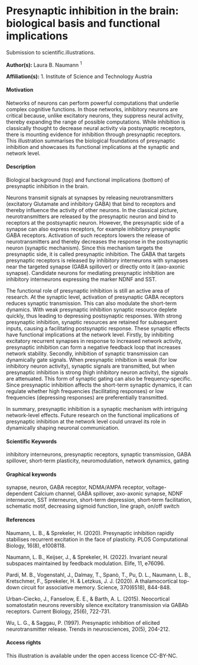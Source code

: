 # Presynaptic inhibition in the brain: biological basis and functional implications

Submission to scientific.illustrations.

**Author(s):** Laura B. Naumann <sup> 1 </sup>

**Affiliation(s):** 1. Institute of Science and Technology Austria


#### Motivation

Networks of neurons can perform powerful computations that underlie complex cognitive functions. In those networks, inhibitory neurons are critical because, unlike excitatory neurons, they suppress neural activity, thereby expanding the range of possible computations. While inhibition is classically thought to decrease neural activity via postsynaptic receptors, there is mounting evidence for inhibition through presynaptic receptors. This illustration summarises the biological foundations of presynaptic inhibition and showcases its functional implications at the synaptic and network level.


#### Description

Biological background (top) and functional implications (bottom) of presynaptic inhibition in the brain.

Neurons transmit signals at synapses by releasing neurotransmitters (excitatory Glutamate and inhibitory GABA) that bind to receptors and thereby influence the activity of other neurons. In the classical picture, neurotransmitters are released by the presynaptic neuron and bind to receptors at the postsynaptic neuron. However, the presynaptic side of a synapse can also express receptors, for example inhibitory presynaptic GABA receptors. Activation of such receptors lowers the release of neurotransmitters and thereby decreases the response in the postsynaptic neuron (synaptic mechanism). Since this mechanism targets the presynaptic side, it is called presynaptic inhibition. The GABA that targets presynaptic receptors is released by inhibitory interneurons with synapses near the targeted synapse (GABA spillover) or directly onto it (axo-axonic synapse). Candidate neurons for mediating presynaptic inhibition are inhibitory interneurons expressing the marker NDNF and SST.

The functional role of presynaptic inhibition is still an active area of research. At the synaptic level, activation of presynaptic GABA receptors reduces synaptic transmission. This can also modulate the short-term dynamics. With weak presynaptic inhibition synaptic resource deplete quickly, thus leading to depressing postsynaptic responses. With strong presynaptic inhibition, synaptic resources are retained for subsequent inputs, causing a facilitating postsynaptic response.
These synaptic effects have functional implications at the network level. Firstly, by inhibiting excitatory recurrent synapses in response to increased network activity, presynaptic inhibition can form a negative feedback loop that increases network stability. Secondly, inhibition of synaptic transmission can dynamically gate signals. When presynaptic inhibition is weak (for low inhibitory neuron activity), synaptic signals are transmitted, but when presynaptic inhibition is strong (high inhibitory neuron activity), the signals are attenuated. This form of synaptic gating can also be frequency-specific. Since presynaptic inhibition affects the short-term synaptic dynamics, it can regulate whether high frequencies (facilitating responses) or low frequencies (depressing responses) are preferentially transmitted.

In summary, presynaptic inhibition is a synaptic mechanism with intriguing network-level effects. Future research on the functional implications of presynaptic inhibition at the network level could unravel its role in dynamically shaping neuronal communication.


#### Scientific Keywords

inhibitory interneurons, presynaptic receptors, synaptic transmission, GABA spillover, short-term plasticity, neuromodulation, network dynamics, gating


#### Graphical keywords

synapse, neuron, GABA receptor, NDMA/AMPA receptor, voltage-dependent Calcium channel, GABA spillover, axo-axonic synapse, NDNF interneuron, SST interneuron, short-term depression, short-term facilitation, schematic motif, decreasing sigmoid function, line graph, on/off switch


#### References

Naumann, L. B., & Sprekeler, H. (2020). Presynaptic inhibition rapidly stabilises recurrent excitation in the face of plasticity. PLOS Computational Biology, 16(8), e1008118.

Naumann, L. B., Keijser, J., & Sprekeler, H. (2022). Invariant neural subspaces maintained by feedback modulation. Elife, 11, e76096.

Pardi, M. B., Vogenstahl, J., Dalmay, T., Spanò, T., Pu, D. L., Naumann, L. B., Kretschmer, F., Sprekeler, H. & Letzkus, J. J. (2020). A thalamocortical top-down circuit for associative memory. Science, 370(6518), 844-848.

Urban-Ciecko, J., Fanselow, E. E., & Barth, A. L. (2015). Neocortical somatostatin neurons reversibly silence excitatory transmission via GABAb receptors. Current Biology, 25(6), 722-731.

Wu, L. G., & Saggau, P. (1997). Presynaptic inhibition of elicited neurotransmitter release. Trends in neurosciences, 20(5), 204-212.


#### Access rights

This illustration is available under the open access licence CC-BY-NC.

